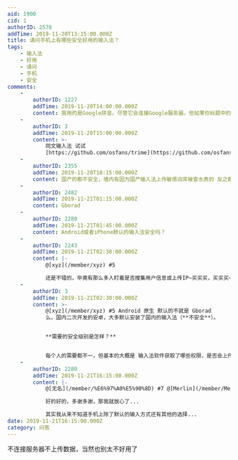 ```yaml
---
aid: 1900
cid: 1
authorID: 2578
addTime: 2019-11-20T13:15:00.000Z
title: 请问手机上有哪些安全好用的输入法？
tags:
    - 输入法
    - 好用
    - 请问
    - 手机
    - 安全
comments:
    -
        authorID: 1227
        addTime: 2019-11-20T14:00:00.000Z
        content: 我用的是Google拼音。尽管它会连接Google服务器。但如果你标题中的“安全”是针对当局说的话，Google拼音是安全的。
    -
        authorID: 3
        addTime: 2019-11-20T15:00:00.000Z
        content: >-
            同文输入法 试试
            [https://github.com/osfans/trime](https://github.com/osfans/trime)
    -
        authorID: 2355
        addTime: 2019-11-20T18:15:00.000Z
        content: 国产的都不安全，墙内有因为国产输入法上传敏感词库被查水表的 反之都比较安全，我认为gboard很好就
    -
        authorID: 2482
        addTime: 2019-11-21T01:15:00.000Z
        content: Gborad
    -
        authorID: 2280
        addTime: 2019-11-21T01:45:00.000Z
        content: Android或者iPhone默认的输入法安全吗？
    -
        authorID: 2243
        addTime: 2019-11-21T02:30:00.000Z
        content: |-
            @[xyz](/member/xyz) #5

            还是不错的，毕竟有那么多人盯着是否搜集用户信息或上传IP~买买买，买买买~
    -
        authorID: 3
        addTime: 2019-11-21T02:30:00.000Z
        content: >-
            @[xyz](/member/xyz) #5 Android 原生 默认的不就是 Gborad
            么，国内二次开发的安卓，大多默认安装了国内的输入法（**不安全**）。


            **需要的安全级别是怎样？**


            每个人的需要都不一，但基本的大概是 输入法软件获取了哪些权限，是否会上传输入记录到某服务器，甚至提供给xxx 吧。
    -
        authorID: 2280
        addTime: 2019-11-21T16:15:00.000Z
        content: |-
            @[无名](/member/%E6%97%A0%E5%90%8D) #7 @[Merlin](/member/Merlin) #6

            好的好的，多谢多谢，那我就放心了...

            其实我从来不知道手机上除了默认的输入方式还有其他的选择...
date: 2019-11-21T16:15:00.000Z
category: 问答
---
```


不连接服务器不上传数据，当然也别太不好用了
